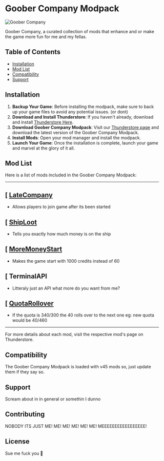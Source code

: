 # Goober Company Modpack

![Goober Company](perfect-cell-ballin.gif)

Goober Company, a curated collection of mods that enhance and or make the game more fun for me and my fellas.

## Table of Contents

- [Installation](#installation)
- [Mod List](#mod-list)
- [Compatibility](#compatibility)
- [Support](#support)

## Installation

1. **Backup Your Game**: Before installing the modpack, make sure to back up your game files to avoid any potential issues. (or dont)
2. **Download and Install Thunderstore**: If you haven't already, download and install [Thunderstore Here](https://www.overwolf.com/app/Thunderstore-Thunderstore_Mod_Manager).
3. **Download Goober Company Modpack**: Visit our [Thunderstore page](https://thunderstore.io/c/lethal-company/p/FizzyBombBand/Goober_Company/) and download the latest version of the Goober Company Modpack.
4. **Install Mods**: Open your mod manager and install the modpack.
5. **Launch Your Game**: Once the installation is complete, launch your game and marvel at the glory of it all.

## Mod List

Here is a list of mods included in the Goober Company Modpack:

---

[ [LateCompany](https://thunderstore.io/c/lethal-company/p/anormaltwig/LateCompany/)
--
- Allows players to join game after its been started

[ [ShipLoot](https://thunderstore.io/c/lethal-company/p/tinyhoot/ShipLoot/)
--
- Tells you exactly how much money is on the ship

[ [MoreMoneyStart](https://thunderstore.io/c/lethal-company/p/299792458/MoreMoneyStart/)
--
- Makes the game start with 1000 credits instead of 60

[ TerminalAPI
--
- Litteraly just an API what more do you want from me? 

[ [QuotaRollover](https://thunderstore.io/c/lethal-company/p/boxofbiscuits97/QuotaRollover/)
--
- If the quota is 340/300 the 40 rolls over to the next one eg: new quota would be 40/460

---

For more details about each mod, visit the respective mod's page on Thunderstore.

## Compatibility

The Goober Company Modpack is loaded with v45 mods so, just update them if they say so.

## Support

Scream about in in general or somethin I dunno

## Contributing

NOBODY ITS JUST ME! ME! ME! ME! ME! ME! MEEEEEEEEEEEEEEEEE! 

## License

Sue me fuck you 🖕
